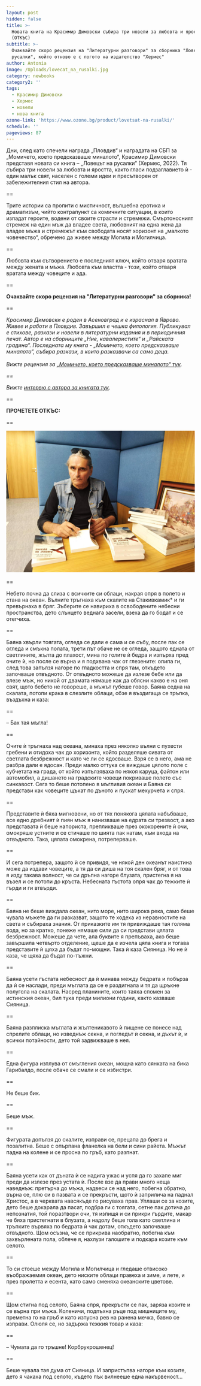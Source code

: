 ```yaml
---
layout: post
hidden: false
title: >-
  Новата книга на Красимир Димовски събира три новели за любовта и яростта
  (ОТКЪС)
subtitle: >-
  Очаквайте скоро рецензия на "Литературни разговори" за сборника "Ловецът на
  русалки", който отново е с логото на издателство "Хермес"
author: Antonia
image: /Uploads/lovecat_na_rusalki.jpg
category: newbooks
category2: ''
tags:
  - Красимир Димовски
  - Хермес
  - новели
  - нова книга
ozone-link: 'https://www.ozone.bg/product/lovetsat-na-rusalki/'
schedule: ''
pageviews: 87
---
```

Дни, след като спечели награда „Пловдив“ и наградата на СБП за „Момичето, което предсказваше миналото“, Красимир Димовски представя новата си книга – „Ловецът на русалки“ (Хермес, 2022). Тя събира три новели за любовта и яростта, както гласи подзаглавието ѝ - един малък свят, населен с големи идеи и пресътворен от забележителния стил на автора.

\==

Трите истории са пропити с мистичност, вълшебна еротика и драматизъм, чийто контрапункт са комичните ситуации, в които изпадат героите, водени от своите страсти и стремежи. Смъртоносният стремеж на един мъж да владее света, любовният на една жена да владее мъжа и стремежът към свободата носят хоризонт на „малкото човечество“, обречено да живее между Могила и Могилчица. 

\==

Любовта към сътворението е последният ключ, който отваря вратата между жената и мъжа. Любовта към властта - този, който отваря вратата между човеците и ада.

\==

**Очаквайте скоро рецензия на "Литературни разговори" за сборника!**

\==

*Красимир Димовски е роден в Асеновград и е израснал в Яврово. Живее и работи в Пловдив. Завършил е чешка филология. Публикувал е стихове, разкази и новели в литературни издания и в периодичния печат. Автор е на сборниците „Ние, кавалеристите“ и „Райската градина“. Последната му книга - „Момичето, което предсказваше миналото“, събира разкази, в които разказвачи са само деца.* \
\
*Вижте рецензия за [„Момичето, което предсказваше миналото“ тук](https://literaturnirazgovori.com/bookreviews/2021/07/27/10-42-%D0%BC%D1%8A%D0%B4%D1%80%D0%BE%D1%81%D1%82%D1%82%D0%B0-%D0%BD%D0%B0-%D0%B4%D0%B5%D1%82%D1%81%D1%82%D0%B2%D0%BE%D1%82%D0%BE-%D0%B2-%D0%BC%D0%BE%D0%BC%D0%B8%D1%87%D0%B5%D1%82%D0%BE-%D0%BA%D0%BE%D0%B5%D1%82%D0%BE-%D0%BF%D1%80%D0%B5%D0%B4%D1%81%D0%BA%D0%B0%D0%B7%D0%B2%D0%B0%D1%88%D0%B5-%D0%BC%D0%B8%D0%BD%D0%B0%D0%BB%D0%BE%D1%82%D0%BE.html).*

*\==*

*Вижте [интервю с автора за книгата тук](https://literaturnirazgovori.com/interviews/2021/10/28/09-19-%D0%BA%D1%80%D0%B0%D1%81%D0%B8%D0%BC%D0%B8%D1%80-%D0%B4%D0%B8%D0%BC%D0%BE%D0%B2%D1%81%D0%BA%D0%B8-%D1%81%D1%82%D0%B8%D0%BB%D1%8A%D1%82-%D0%B5-%D1%81%D0%BF%D0%B0%D1%81%D0%B5%D0%BD%D0%B8%D0%B5%D1%82%D0%BE-%D0%BD%D0%B0-%D0%BB%D0%B8%D1%82%D0%B5%D1%80%D0%B0%D1%82%D1%83%D1%80%D0%B0%D1%82%D0%B0-%D0%BE%D1%82-%D0%B7%D0%B0%D0%B4%D0%B0%D0%B2%D0%B0%D1%89%D0%B8%D1%8F-%D1%81%D0%B5-%D0%B8%D0%B7%D0%BA%D1%83%D1%81%D1%82%D0%B2%D0%B5%D0%BD-%D0%B8%D0%BD%D1%82%D0%B5%D0%BB%D0%B5%D0%BA%D1%82.html).* 

\==

**ПРОЧЕТЕТЕ ОТКЪС:**

\==

![](/Uploads/received_546382307139818.jpeg)

\==

Небето почна да слиза с всичките си облаци, накрая опря в полето и стана на океан. Вълните тръгнаха към скалите на Стакивкамик* и ги превърнаха в бряг. Зъберите се навириха в освободените небесни пространства, дето слънцето веднага засели, взеха да го бодат и се отегчиха.

\==

Баяна хвърли тоягата, огледа се дали е сама и се събу, после пак се огледа и смъкна полата, трети път обаче не се огледа, защото едната от светлините, жълта до плахост, мина по голите ѝ бедра и изпърха пред очите ѝ, но после се върна и я подхвана чак от глезените: опипа ги, след това запълзя нагоре по гладкостта и спря там, откъдето започваше отвъдното. От отвъдното можеше да излезе бебе или да влезе мъж, но никой от двамата нямаше как да обясни какво е на оня свят, щото бебето не говореше, а мъжът губеше говор. 
Баяна седна на скалата, потопи крака в слезлите облаци, обзе я въздигаща се тръпка, въздъхна и каза:

\==

– Бах тая мъгла!

\==

Очите ѝ тръгнаха над океана, минаха през няколко вълни с пухести гребени и отидоха чак до хоризонта, който разделяше сивата от светлата безбрежност и като че ли се ядосваше. Взря се в него, ама не разбра дали е ядосан. Преди малко оттука се виждаше цялото поле с кубчетата на града, от който изпълзяваха по някоя каруца, файтон или автомобил, а дишането на градските човеци покриваше полето със синкавост. Сега то беше потопено в мъгливия океан и Баяна си представи как човеците щъкат по дъното и пускат мехурчета и спря. 

\==

Представите ѝ бяха мигновени, но от тях понякога цялата набъбваше, все едно дребният ѝ пиян мъж я нанизваше на едрата си трезвост, а ако представата ѝ беше напориста, препликваше през ококорените ѝ очи, омокряше устните и се стичаше по шията пак натам, към входа на отвъдното. Така, цялата омокрена, потреперваше.

\==

И сега потрепера, защото ѝ се привидя, че някой ден океанът наистина може да издави човеците, а тя да си диша на тоя скален бряг, и от това я изду такава волност, че си дръпна нагоре блузата, пристегна я на възел и се потопи до кръста. Небесната гъстота опря чак до тежките ѝ гърди и ги втвърди. 

\==

Баяна не беше виждала океан, нито море, нито широка река, само беше чувала мъжете да ги разказват, защото те ходеха из неравностите на света и събираха знания. От приказките им тя привиждаше тая голяма вода, но за кратко, понеже нямаше сили да си представи цялата безбрежност. Можеше да чете, ала буквите я препъваха, ако беше завършила четвърто отделение, щеше да е изчела цяла книга и тогава представите ѝ щяха да бъдат по-мощни. Така ѝ каза Сияница. Но не ѝ каза, че щяха да бъдат по-тъжни. 

\==

Баяна усети гъстата небесност да ѝ минава между бедрата и побърза да ѝ се наслади, преди мъглата да се е раздигнала и тя да щръкне полугола на скалата. Насред планините, които таяха спомен за истинския океан, бил тука преди милиони години, както казваше Сияница. 

\==

Баяна разплиска мъглата и жълтеникавото ѝ пищене се понесе над спрелите облаци, но изведнъж секна, и погледът ѝ секна, и дъхът ѝ, и всички потайности, дето той задвижваше в нея.

\==

Една фигура изплува от смъгления океан, мощна като сянката на бика Гарибалдо, после обаче се смали и се избистри. 

\==

Не беше бик. 

\==

Беше мъж. 

\==

Фигурата допълзя до скалите, изправи се, прецапа до брега и позалитна. Беше с опърпана фланелка на бели и сини райета. Мъжът падна на колене и се просна по гръб, като разпнат. 

\==

Баяна усети как от дъната ѝ се надига ужас и успя да го захапе миг преди да излезе през устата ѝ. После взе да прави много неща наведнъж: претърча до мъжа, надвеси се над него, побегна обратно, върна се, плю си в пазвата и се прекръсти, щото ѝ заприлича на паднал Христос, а в черквата навсякъде го рисуваха прав. Уплаши се за козите, дето беше докарала да пасат, подбра ги с тоягата, сетне пак дотича до непознатия, той поразтвори очи, тя изпищя и си прикри гърдите, макар че бяха пристегнати в блузата, а надолу беше гола като светлина и тръпките вървяха по бедрата ѝ чак дотам, откъдето започваше отвъдното. Щом осъзна, че се прикрива наобратно, побегна към захвърлената пола, облече я, нахлузи галошите и подкара козите към селото. 

\==

То си стоеше между Могила и Могилчица и гледаше отвисоко въображаемия океан, дето ниските облаци правеха и зиме, и лете, и през пролетта и есента, като само сменяха океанските цветове. 

\==

Щом стигна под селото, Баяна спря, прекръсти се пак, заряза козите и се върна при мъжа. Коленичи, подпъхна ръце под мишниците му, преметна го на гръб и като изпусна рев на ранена мечка, бавно се изправи. Олюля се, но задържа тежкия товар и каза:

\==

– Чумата да го тръшне! Корбрукрошенец!

\==

Беше чувала тая дума от Сияница. И запристъпва нагоре към козите, дето я чакаха под селото, където пък вилнееше една накървеност...